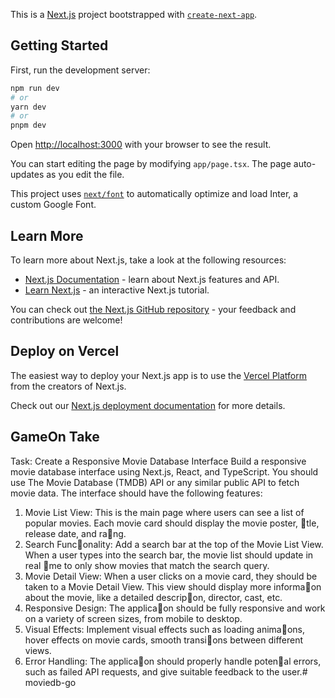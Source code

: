 This is a [Next.js](https://nextjs.org/) project bootstrapped with [`create-next-app`](https://github.com/vercel/next.js/tree/canary/packages/create-next-app).

## Getting Started

First, run the development server:

```bash
npm run dev
# or
yarn dev
# or
pnpm dev
```

Open [http://localhost:3000](http://localhost:3000) with your browser to see the result.

You can start editing the page by modifying `app/page.tsx`. The page auto-updates as you edit the file.

This project uses [`next/font`](https://nextjs.org/docs/basic-features/font-optimization) to automatically optimize and load Inter, a custom Google Font.

## Learn More

To learn more about Next.js, take a look at the following resources:

- [Next.js Documentation](https://nextjs.org/docs) - learn about Next.js features and API.
- [Learn Next.js](https://nextjs.org/learn) - an interactive Next.js tutorial.

You can check out [the Next.js GitHub repository](https://github.com/vercel/next.js/) - your feedback and contributions are welcome!

## Deploy on Vercel

The easiest way to deploy your Next.js app is to use the [Vercel Platform](https://vercel.com/new?utm_medium=default-template&filter=next.js&utm_source=create-next-app&utm_campaign=create-next-app-readme) from the creators of Next.js.

Check out our [Next.js deployment documentation](https://nextjs.org/docs/deployment) for more details.

## GameOn Take

Task: Create a Responsive Movie Database Interface
Build a responsive movie database interface using Next.js, React, and TypeScript. You should use The Movie Database (TMDB) API or any similar public API to fetch movie data. The interface should have the following features:

1. Movie List View: This is the main page where users can see a list of popular movies. Each movie card should display the movie poster, 􏰀tle, release date, and ra􏰀ng.
2. Search Func􏰀onality: Add a search bar at the top of the Movie List View. When a user types into the search bar, the movie list should update in real 􏰀me to only show movies that match the search query.
3. Movie Detail View: When a user clicks on a movie card, they should be taken to a Movie Detail View. This view should display more informa􏰀on about the movie, like a detailed descrip􏰀on, director, cast, etc.
4. Responsive Design: The applica􏰀on should be fully responsive and work on a variety of screen sizes, from mobile to desktop.
5. Visual Effects: Implement visual effects such as loading anima􏰀ons, hover effects on movie cards, smooth transi􏰀ons between different views.
6. Error Handling: The applica􏰀on should properly handle poten􏰀al errors, such as failed API requests, and give suitable feedback to the user.# moviedb-go
